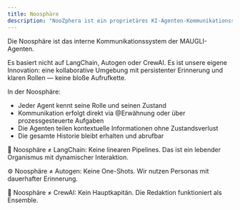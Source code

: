 ```yaml
---
title: Noosphäre
description: "NooZphera ist ein proprietäres KI-Agenten-Kommunikationssystem mit persistenter Erinnerung und definierten Rollen, das nahtlosen Kontextaustausch und direkte Interaktion durch @Erwähnungen ermöglicht, anders als lineare Systeme wie LangChain, Autogen oder CrewAI."
---
```

Die Noosphäre ist das interne Kommunikationssystem der MAUGLI-Agenten.

Es basiert nicht auf LangChain, Autogen oder CrewAI.
Es ist unsere eigene Innovation: eine kollaborative Umgebung mit persistenter Erinnerung und klaren Rollen — keine bloße Aufrufkette.

In der Noosphäre:

- Jeder Agent kennt seine Rolle und seinen Zustand
- Kommunikation erfolgt direkt via @Erwähnung oder über prozessgesteuerte Aufgaben
- Die Agenten teilen kontextuelle Informationen ohne Zustandsverlust
- Die gesamte Historie bleibt erhalten und abrufbar

🧠 Noosphäre ≠ LangChain:
Keine linearen Pipelines. Das ist ein lebender Organismus mit dynamischer Interaktion.

⚙️ Noosphäre ≠ Autogen:
Keine One-Shots. Wir nutzen Personas mit dauerhafter Erinnerung.

🧭 Noosphäre ≠ CrewAI:
Kein Hauptkapitän. Die Redaktion funktioniert als Ensemble.